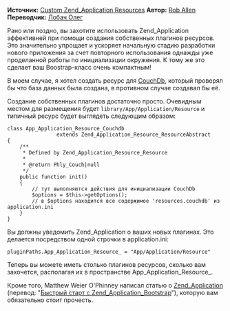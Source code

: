 __Источник:__ [Custom Zend_Application Resources](http://akrabat.com/zend-framework/custom-zend_application-resources/)
__Автор:__ [Rob Allen](http://akrabat.com/)
__Переводчик:__ [Лобач Олег](http://lobach.info/)

Рано или поздно, вы захотите использовать Zend_Application эффективней при помощи создания собственных плагинов ресурсов. Это значительно упрощает и ускоряет начальную стадию разработки нового приложения за счет повторного использования однажды уже проделанной работы по инициализации окружения. К тому же это сделает ваш Boostrap-класс очень компактным!

В моем случае, я хотел создать ресурс для [CouchDb](http://couchdb.apache.org/), который проверял бы что база данных была создана, в противном случае создавал бы её.

Создание собственных плагинов достаточно просто. Очевидным местом для размещения будет `library/App/Application/Resource` и типичный ресурс будет выглядеть следующим образом:


<pre><code class="php">class App_Application_Resource_Couchdb 
                extends Zend_Application_Resource_ResourceAbstract
{
    /**
     * Defined by Zend_Application_Resource_Resource
     *
     * @return Phly_Couch|null
     */
    public function init()
    {
        // тут выполняются действия для инициализации CouchDb
        $options = $this->getOptions(); 
        // в $options находится все содержимое 'resources.couchdb' из application.ini
    }
}</code></pre>

Вы должны уведомить Zend_Application о ваших новых плагинах. Это делается посредством одной строчки в application.ini:

<pre class="nums:false lang:default highlight:0 decode:true "><code>pluginPaths.App_Application_Resource_ = "App/Application/Resource"</code></pre>

Теперь вы можете иметь столько плагинов ресурсов, сколько вам захочется, располагая их в пространстве App_Application_Resource_.

Кроме того, Matthew Weier O'Phinney написал статью о [Zend_Application](http://www.weierophinney.net/matthew/archives/230-Quick-Start-to-Zend_Application_Bootstrap.html) (перевод: "[Быстрый старт с Zend_Application_Bootstrap][1]"), которую вам обязательно стоит прочесть.

[1]: /blog/quick-start-to-zend_application_bootstrap.html